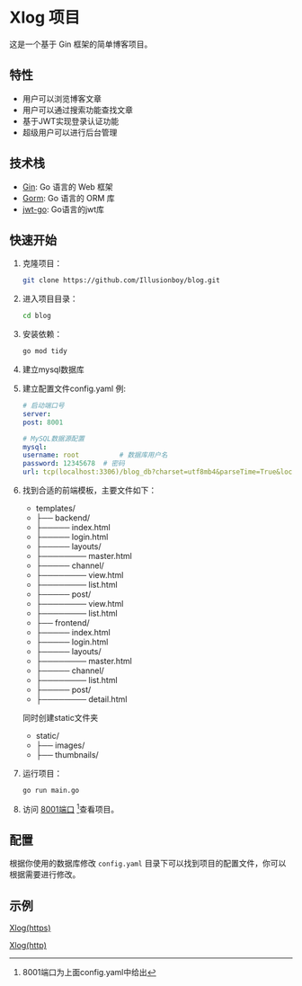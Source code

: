 # Xlog 项目

这是一个基于 Gin 框架的简单博客项目。

## 特性

- 用户可以浏览博客文章
- 用户可以通过搜索功能查找文章
- 基于JWT实现登录认证功能
- 超级用户可以进行后台管理

## 技术栈

- [Gin](https://github.com/gin-gonic/gin): Go 语言的 Web 框架
- [Gorm](https://gorm.io/): Go 语言的 ORM 库
- [jwt-go](https://github.com/dgrijalva/jwt-go): Go语言的jwt库

## 快速开始

1. 克隆项目：

    ```bash
    git clone https://github.com/Illusionboy/blog.git
    ```

2. 进入项目目录：

    ```bash
    cd blog
    ```

3. 安装依赖：

    ```bash
    go mod tidy
    ```

4. 建立mysql数据库
5. 建立配置文件config.yaml
    例:
    ```yaml
    # 启动端口号
    server:
    post: 8001

    # MySQL数据源配置
    mysql:
    username: root          # 数据库用户名
    password: 12345678  # 密码
    url: tcp(localhost:3306)/blog_db?charset=utf8mb4&parseTime=True&loc=Local
    ```

6. 找到合适的前端模板，主要文件如下：

   - templates/
   - ├── backend/
   - ├───── index.html
   - ├───── login.html
   - ├───── layouts/
   - ├──────── master.html
   - ├───── channel/
   - ├──────── view.html
   - ├──────── list.html
   - ├───── post/
   - ├──────── view.html
   - ├──────── list.html
   - ├── frontend/
   - ├───── index.html
   - ├───── login.html
   - ├───── layouts/
   - ├──────── master.html
   - ├───── channel/
   - ├──────── list.html
   - ├───── post/
   - ├──────── detail.html
   
   同时创建static文件夹
   - static/
   - ├── images/
   - ├── thumbnails/
7. 运行项目：

    ```bash
    go run main.go
    ```

5. 访问 [8001端口](http://localhost:8001) [^1]查看项目。

## 配置

根据你使用的数据库修改 `config.yaml` 目录下可以找到项目的配置文件，你可以根据需要进行修改。

## 示例

[Xlog(https)](https://www.xlw-xlog.xyz/)

[Xlog(http)](http://www.xlw-xlog.xyz/)

[^1]: 8001端口为上面config.yaml中给出
